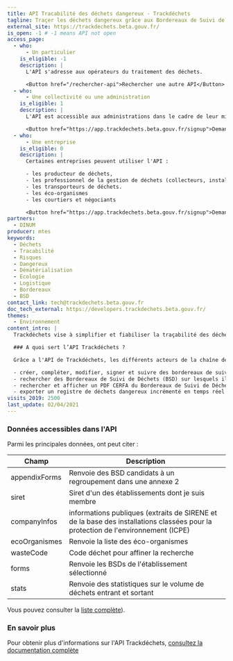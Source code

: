 ```yaml
---
title: API Tracabilité des déchets dangereux - Trackdéchets
tagline: Traçer les déchets dangereux grâce aux Bordereaux de Suivi de Déchets (BSD)
external_site: https://trackdechets.beta.gouv.fr/
is_open: -1 # -1 means API not open
access_page:
  - who:
      - Un particulier
    is_eligible: -1
    description: |
      L'API s'adresse aux opérateurs du traitement des déchets.

      <Button href="/rechercher-api">Rechercher une autre API</Button>
  - who:
      - Une collectivité ou une administration
    is_eligible: 1
    description: |
      L'API est accessible aux administrations dans le cadre de leur mission de gestion des déchets. Vous devez créer un compte sur le site Trackdéchets pour y accéder.

      <Button href="https://app.trackdechets.beta.gouv.fr/signup">Demander un accès</Button>
  - who:
      - Une entreprise
    is_eligible: 0
    description: |
      Certaines entreprises peuvent utiliser l'API :

      - les producteur de déchets,
      - les professionnel de la gestion de déchets (collecteurs, installations de tri-transit-regroupement, installation de traitement)
      - les transporteurs de déchets.
      - les éco-organismes
      - les courtiers et négociants

      <Button href="https://app.trackdechets.beta.gouv.fr/signup">Demander un accès</Button>
partners:
  - DINUM
producer: mtes
keywords:
  - Déchets
  - Tracabilité
  - Risques
  - Dangereux
  - Dématérialisation
  - Ecologie
  - Logistique
  - Bordereaux
  - BSD
contact_link: tech@trackdechets.beta.gouv.fr
doc_tech_external: https://developers.trackdechets.beta.gouv.fr/
themes:
  - Environnement
content_intro: |
  Trackdéchets vise à simplifier et fiabiliser la traçabilité des déchets dangereux en facilitant la recherche et la gestion des Bordereaux de Suivi de Déchets (BSD).

  ### A quoi sert l’API Trackdéchets ?

  Grâce a l'API de Trackdéchets, les différents acteurs de la chaîne de traçabilité des déchets dangereux peuvent :

  - créer, compléter, modifier, signer et suivre des bordereaux de suivi de déchets (BSD) conformément au cycle de vie réglementaire
  - rechercher des Bordereaux de Suivi de Déchets (BSD) sur lesquels ils ont des droits
  - rechercher et afficher un PDF CERFA du Bordereaux de Suivi de Déchets (BSD)
  - exporter un registre de déchets dangereux incrémenté en temps réel
visits_2019: 2500
last_update: 02/04/2021
---
```


### Données accessibles dans l'API

Parmi les principales données, ont peut citer :

| Champ         | Description                                                                                                                      |
| ------------- | -------------------------------------------------------------------------------------------------------------------------------- |
| appendixForms | Renvoie des BSD candidats à un regroupement dans une annexe 2                                                                    |
| siret         | Siret d'un des établissements dont je suis membre                                                                                |
| companyInfos  | informations publiques (extraits de SIRENE et de la base des installations classées pour la protection de l'environnement (ICPE) |
| ecoOrganismes | Renvoie la liste des éco-organismes                                                                                              |
| wasteCode     | Code déchet pour affiner la recherche                                                                                            |
| forms         | Renvoie les BSDs de l'établissement sélectionné                                                                                  |
| stats         | Renvoie des statistiques sur le volume de déchets entrant et sortant                                                             |

Vous pouvez consulter la [liste complète](https://developers.trackdechets.beta.gouv.fr/docs/api-reference)).

### En savoir plus

Pour obtenir plus d'informations sur l'API Trackdéchets, [consultez la documentation complète](https://developers.trackdechets.beta.gouv.fr)
